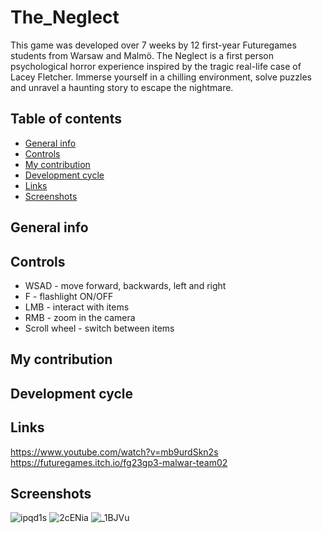 # The_Neglect
This game was developed over 7 weeks by 12 first-year Futuregames students from Warsaw and Malmö. The Neglect is a first person psychological horror experience inspired by the tragic real-life case of Lacey Fletcher. Immerse yourself in a chilling environment, solve puzzles and unravel a haunting story to escape the nightmare.

## Table of contents
* [General info](#general-info)
* [Controls](#controls)
* [My contribution](#my-contribution)
* [Development cycle](#development-cycle)
* [Links](#links)
* [Screenshots](#screenshots)

## General info

## Controls
* WSAD - move forward, backwards, left and right
* F - flashlight ON/OFF
* LMB - interact with items
* RMB - zoom in the camera
* Scroll wheel - switch between items

## My contribution

## Development cycle

## Links
https://www.youtube.com/watch?v=mb9urdSkn2s <br>
https://futuregames.itch.io/fg23gp3-malwar-team02

## Screenshots
![ipqd1s](https://github.com/user-attachments/assets/e8427269-f61b-431f-8149-79c706455d50)
![2cENia](https://github.com/user-attachments/assets/865f27cd-f597-411f-9073-4220ba6d1605)
![_1BJVu](https://github.com/user-attachments/assets/45a6633c-0c9d-406c-82b3-28942f7b6ca4)
